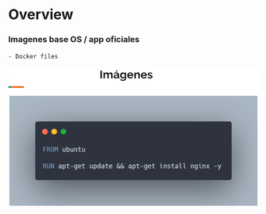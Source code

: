 # Overview

### Imagenes base OS / app oficiales

    - Docker files

![diagrama](./img/overview.png)